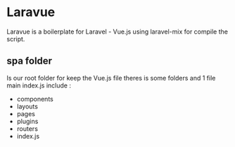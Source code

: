 # Laravue

Laravue is a boilerplate for Laravel - Vue.js using laravel-mix for compile the script.

## spa folder

Is our root folder for keep the Vue.js file
theres is some folders and 1 file main index.js include :

-   components
-   layouts
-   pages
-   plugins
-   routers
-   index.js
